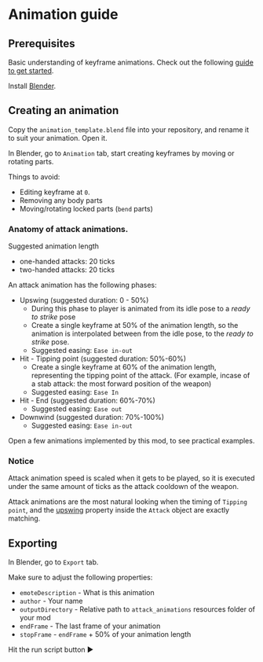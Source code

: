 # Animation guide

## Prerequisites

Basic understanding of keyframe animations. Check out the following [guide to get started](https://www.youtube.com/watch?v=SZJswvw9wEs).

Install [Blender](https://www.blender.org/download/).

## Creating an animation

Copy the `animation_template.blend` file into your repository, and rename it to suit your animation. Open it.

In Blender, go to `Animation` tab, start creating keyframes by moving or rotating parts.

Things to avoid:
- Editing keyframe at `0`.
- Removing any body parts
- Moving/rotating locked parts (`bend` parts)


### Anatomy of attack animations.

Suggested animation length
- one-handed attacks: 20 ticks
- two-handed attacks: 20 ticks

An attack animation has the following phases:
- Upswing (suggested duration: 0 - 50%)
  - During this phase to player is animated from its idle pose to a _ready to strike_ pose
  - Create a single keyframe at 50% of the animation length, so the animation is interpolated between from the idle pose, to the _ready to strike_ pose.
  - Suggested easing: `Ease in-out`
- Hit - Tipping point (suggested duration: 50%-60%)
  - Create a single keyframe at 60% of the animation length, representing the tipping point of the attack. (For example, incase of a stab attack: the most forward position of the weapon)
  - Suggested easing: `Ease In`
- Hit - End (suggested duration: 60%-70%)
  - Suggested easing: `Ease out`
- Downwind (suggested duration: 70%-100%) 
  - Suggested easing: `Ease in-out`

Open a few animations implemented by this mod, to see practical examples.

### Notice

Attack animation speed is scaled when it gets to be played, so it is executed under the same amount of ticks as the attack cooldown of the weapon.

Attack animations are the most natural looking when the timing of `Tipping point`, and the [upswing](../src/main/java/net/bettercombat/api/WeaponAttributes.java#L103) property inside the `Attack` object are exactly matching.

## Exporting

In Blender, go to `Export` tab.

Make sure to adjust the following properties:

- `emoteDescription` - What is this animation
- `author` - Your name
- `outputDirectory` - Relative path to `attack_animations` resources folder of your mod
- `endFrame` - The last frame of your animation
- `stopFrame` - `endFrame` + 50% of your animation length

Hit the run script button ▶️